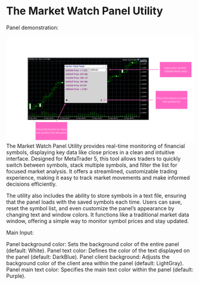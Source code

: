 # The Market Watch Panel Utility

Panel demonstration:

![My Awesome Image](Screenshot.png)
The Market Watch Panel Utility provides real-time monitoring of financial symbols, displaying key data like close prices in a clean and intuitive interface. Designed for MetaTrader 5, this tool allows traders to quickly switch between symbols, stack multiple symbols, and filter the list for focused market analysis. It offers a streamlined, customizable trading experience, making it easy to track market movements and make informed decisions efficiently.

The utility also includes the ability to store symbols in a text file, ensuring that the panel loads with the saved symbols each time. Users can save, reset the symbol list, and even customize the panel’s appearance by changing text and window colors. It functions like a traditional market data window, offering a simple way to monitor symbol prices and stay updated.

Main Input:

Panel background color: Sets the background color of the entire panel (default: White).
Panel text color: Defines the color of the text displayed on the panel (default: DarkBlue).
Panel client background: Adjusts the background color of the client area within the panel (default: LightGray).
Panel main text color: Specifies the main text color within the panel (default: Purple).
